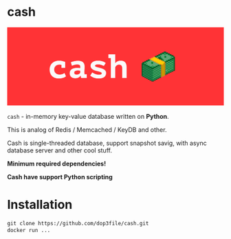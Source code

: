 # cash

![Cash logo](./readme/logo.png)

```сash``` - in-memory key-value database written on **Python**. 

This is analog of Redis / Memcached / KeyDB and other.

Cash is single-threaded database, support snapshot savig, with async database server and other cool stuff.

**Minimum required dependencies!**

**Cash have support Python scripting**

# Installation

```
git clone https://github.com/dop3file/cash.git
docker run ...
```


